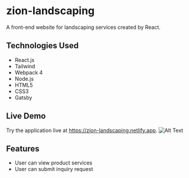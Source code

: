 # zion-landscaping
A front-end website for landscaping services created by React.

Technologies Used
-----
* React.js
* Tailwind
* Webpack 4
* Node.js
* HTML5
* CSS3
* Gatsby

Live Demo
-----
Try the application live at https://zion-landscaping.netlify.app.
![Alt Text](zion-landscaping.gif)

Features
-----
* User can view product services
* User can submit inquiry request



